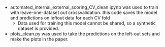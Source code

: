 - automated_internal_external_scoring_CV_clean.ipynb was used to train with leave-one-dataset out crossvalidation. this code saves the model and predictions on leftout data for  each CV fold
   - Data used for training this model cannot be shared, so a synthetic dataset is provided. 
- plots_clean.py was used to take the predictions on the left-out sets and make the plots in the paper.


